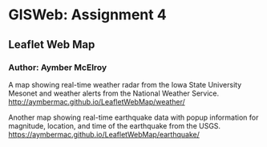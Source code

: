 # GISWeb: Assignment 4
## Leaflet Web Map
### Author: Aymber McElroy

A map showing real-time weather radar from the Iowa State University Mesonet and weather alerts from the National Weather Service.
<http://aymbermac.github.io/LeafletWebMap/weather/>

Another map showing real-time earthquake data with popup information for magnitude, location, and time of the earthquake from the USGS.
<https://aymbermac.github.io/LeafletWebMap/earthquake/>